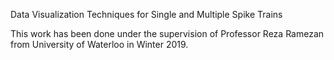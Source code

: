 Data Visualization Techniques for Single and Multiple Spike Trains 

This work has been done under the supervision of Professor Reza Ramezan from University of Waterloo in Winter 2019.
